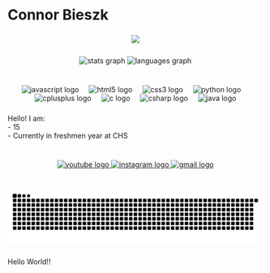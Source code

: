 <h1 align="left">Connor Bieszk</h1>

###

<div align="center">
  <img src="https://visitor-badge.laobi.icu/badge?page_id=connorbieszk.connorbieszk&left_color=aquamarine&right_color=azure"  />
</div>

###

<div align="center">
  <img src="https://github-readme-stats.vercel.app/api?username=connorbieszk&hide_title=false&hide_rank=false&show_icons=true&include_all_commits=true&count_private=true&disable_animations=false&theme=solarized-dark&locale=en&hide_border=false" height="150" alt="stats graph"  />
  <img src="https://github-readme-stats.vercel.app/api/top-langs?username=connorbieszk&locale=en&hide_title=false&layout=compact&card_width=320&langs_count=5&theme=dracula&hide_border=false" height="150" alt="languages graph"  />
</div>

###

<br clear="both">

<div align="center">
  <img src="https://cdn.jsdelivr.net/gh/devicons/devicon/icons/javascript/javascript-original.svg" height="30" alt="javascript logo"  />
  <img width="12" />
  <img src="https://cdn.jsdelivr.net/gh/devicons/devicon/icons/html5/html5-original.svg" height="30" alt="html5 logo"  />
  <img width="12" />
  <img src="https://cdn.jsdelivr.net/gh/devicons/devicon/icons/css3/css3-original.svg" height="30" alt="css3 logo"  />
  <img width="12" />
  <img src="https://cdn.jsdelivr.net/gh/devicons/devicon/icons/python/python-original.svg" height="30" alt="python logo"  />
  <img width="12" />
  <img src="https://cdn.jsdelivr.net/gh/devicons/devicon/icons/cplusplus/cplusplus-original.svg" height="30" alt="cplusplus logo"  />
  <img width="12" />
  <img src="https://cdn.jsdelivr.net/gh/devicons/devicon/icons/c/c-original.svg" height="30" alt="c logo"  />
  <img width="12" />
  <img src="https://cdn.jsdelivr.net/gh/devicons/devicon/icons/csharp/csharp-original.svg" height="30" alt="csharp logo"  />
  <img width="12" />
  <img src="https://cdn.jsdelivr.net/gh/devicons/devicon/icons/java/java-original.svg" height="30" alt="java logo"  />
</div>

###

<p align="left">Hello! I am:<br>- 15<br>- Currently in freshmen year at CHS</p>

###

<br clear="both">

<div align="center">
  <a href="https://www.youtube.com/@connorbieszk" target="_blank">
    <img src="https://img.shields.io/static/v1?message=Youtube&logo=youtube&label=@connorbieszk&color=FF0000&logoColor=white&labelColor=&style=for-the-badge" height="35" alt="youtube logo"  />
  </a>
  <a href="https://Instagram.com/connorbieszk" target="_blank">
    <img src="https://img.shields.io/static/v1?message=Instagram&logo=instagram&label=@connorbieszk&color=E4405F&logoColor=white&labelColor=&style=for-the-badge" height="35" alt="instagram logo"  />
  </a>
  <a href="mailto:connorryanbieszk@gmail.com" target="_blank">
    <img src="https://img.shields.io/static/v1?message=Gmail.com&logo=gmail&label=Connorryanbieszk@&color=D14836&logoColor=white&labelColor=&style=for-the-badge" height="35" alt="gmail logo"  />
  </a>
</div>

###

<br clear="both">

<img src="https://raw.githubusercontent.com/connorbieszk/connorbieszk/output/snake.svg" alt="Snake animation" />

###

<p align="left">Hello World!!</p>

###
